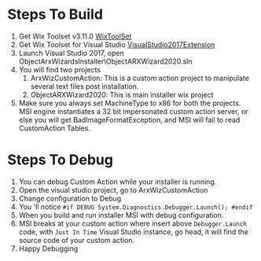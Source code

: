 # Steps To Build

1. Get Wix Toolset v3.11.0 [WixToolSet](http://wixtoolset.org/releases/v3.11.1/stable)
2. Get Wix Toolset for Visual Studio [VisualStudio2017Extension](https://marketplace.visualstudio.com/items?itemName=RobMensching.WixToolsetVisualStudio2017Extension)
3. Launch Visual Studio 2017, open ObjectArxWizardsInstaller\ObjectARXWizard2020.sln
4. You will find two projects
    1. ArxWizCustomAction: This is a custom action project to manipulate several text files post installation.
    2. ObjectARXWizard2020: This is main installer wix project
5. Make sure you always set MachineType to x86 for both the projects. MSI engine instantiates a 32 bit impersonated custom action server, or else you will get BadImageFormatException, and MSI will fail to read CustomAction Tables.

# Steps To Debug
1. You can debug Custom Action while your installer is running.
2. Open the visual studio project, go to ArxWizCustomAction
3. Change configuration to Debug
4. You 'll notice 
`#if DEBUG
            System.Diagnostics.Debugger.Launch();
	#endif`
5. When you build and run installer MSI with debug configuration.
6. MSI breaks at your custom action where insert above `Debugger.Launch` code, with `Just In Time` 
	Visual Studio instance, go head, it will find the source code of your custom action.
7. Happy Debugging


